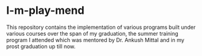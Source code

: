 # I-m-play-mend

This repository contains the implementation of various programs built under various courses over the span of my graduation, the summer training program I attended which was mentored by Dr. Ankush Mittal and in my prost graduation up till now.
 
